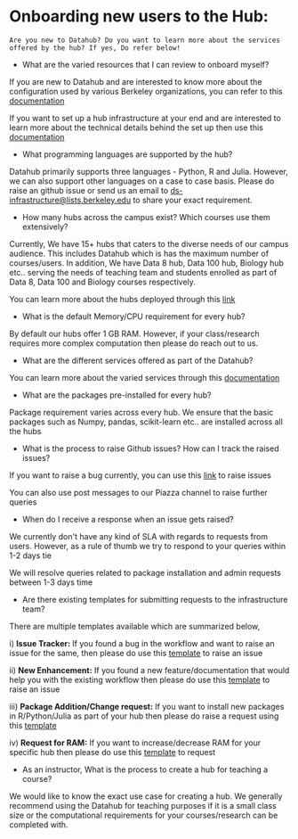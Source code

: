 # Onboarding new users to the Hub:

```{note}
Are you new to Datahub? Do you want to learn more about the services offered by the hub? If yes, Do refer below!

```

* What are the varied resources that I can review to onboard myself?

If you are new to Datahub and are interested to know more about the configuration used by various Berkeley organizations, you can refer to this [documentation](https://docs.datahub.berkeley.edu/en/latest/)

If you want to set up a hub infrastructure at your end and are interested to learn more about the technical details behind the set up then use this [documentation](https://zero-to-jupyterhub.readthedocs.io/en/latest/)

* What programming languages are supported by the hub?

Datahub primarily supports three languages - Python, R and Julia. However, we can also support other languages on a case to case basis. Please do raise an github issue or send us an email to ds-infrastructure@lists.berkeley.edu to share your exact requirement.

* How many hubs across the campus exist? Which courses use them extensively?

Currently, We have 15+ hubs that caters to the diverse needs of our campus audience. This includes Datahub which is has the maximum number of courses/users. In addition, We have Data 8 hub, Data 100 hub, Biology hub etc.. serving the needs of teaching team and students enrolled as part of Data 8, Data 100 and Biology courses respectively.

You can learn more about the hubs deployed through this [link](https://docs.datahub.berkeley.edu/en/latest/users/hubs.html)

* What is the default Memory/CPU requirement for every hub?

By default our hubs offer 1 GB RAM. However, if your class/research requires more complex computation then please do reach out to us.

* What are the different services offered as part of the Datahub?

You can learn more about the varied services through this [documentation](https://docs.datahub.berkeley.edu/en/latest/users/services.html)

* What are the packages pre-installed for every hub?

Package requirement varies across every hub. We ensure that the basic packages such as Numpy, pandas, scikit-learn etc.. are installed across all the hubs

* What is the process to raise Github issues? How can I track the raised issues?

If you want to raise a bug currently, you can use this [link](https://github.com/berkeley-dsep-infra/datahub/issues/new/choose) to raise issues

You can also use post messages to our Piazza channel to raise further queries 

* When do I receive a response when an issue gets raised?

We currently don't have any kind of SLA with regards to requests from users. However, as a rule of thumb we try to respond to your queries within 1-2 days tie

We will resolve queries related to package installation and admin requests between 1-3 days time

* Are there existing templates for submitting requests to the infrastructure team?

There are multiple templates available which are summarized below,

i) **Issue Tracker:** If you found a bug in the workflow and want to raise an issue for the same, then please do use this [template](https://github.com/berkeley-dsep-infra/datahub/issues/new?assignees=&labels=bug&template=bug_report.yml) to raise an issue


ii) **New Enhancement:** If you found a new feature/documentation that would help you with the existing workflow then please do use this [template](https://github.com/berkeley-dsep-infra/datahub/issues/new?assignees=&labels=type%3A+enhancement&template=featurerequest.md) to raise an issue


iii) **Package Addition/Change request:** If you want to install new packages in R/Python/Julia as part of your hub then please do raise a request using this [template](https://github.com/berkeley-dsep-infra/datahub/issues/new?assignees=&labels=support&template=higher-resources.md&title=Request+more+RAM+for+class+X)


iv) **Request for RAM:** If you want to increase/decrease RAM for your specific hub then please do use this [template](https://github.com/berkeley-dsep-infra/datahub/issues/new?assignees=&labels=support&template=datahub-package-addition---change-request.md&title=Request+python+package+X+for+class+Y) to request

* As an instructor, What is the process to create a hub for teaching a course?

We would like to know the exact use case for creating a hub. We generally recommend using the Datahub for teaching purposes if it is a small class size or the computational requirements for your courses/research can be completed with.
